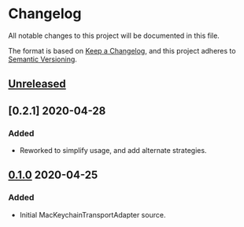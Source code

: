 # Changelog
All notable changes to this project will be documented in this file.

The format is based on [Keep a Changelog](https://keepachangelog.com/en/1.0.0/),
and this project adheres to [Semantic Versioning](https://semver.org/spec/v2.0.0.html).

## [Unreleased]

## [0.2.1] 2020-04-28
### Added
- Reworked to simplify usage, and add alternate strategies.

## [0.1.0] 2020-04-25
### Added
- Initial MacKeychainTransportAdapter source.

[Unreleased]: https://github.com/sheagcraig/MacKeychainTransportAdapter/compare/v0.2.1...HEAD
[0.2.0]: https://github.com/sheagcraig/MacKeychainTransportAdapter/compare/v0.1.0...v0.2.1
[0.1.0]: https://github.com/sheagcraig/MacKeychainTransportAdapter/releases/tag/v0.1.0